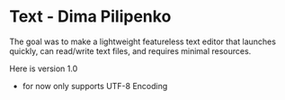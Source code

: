 Text - Dima Pilipenko
====
The goal was to make a lightweight featureless text editor that launches quickly, can read/write text files, and requires minimal resources.

Here is version 1.0
 - for now only supports UTF-8 Encoding
